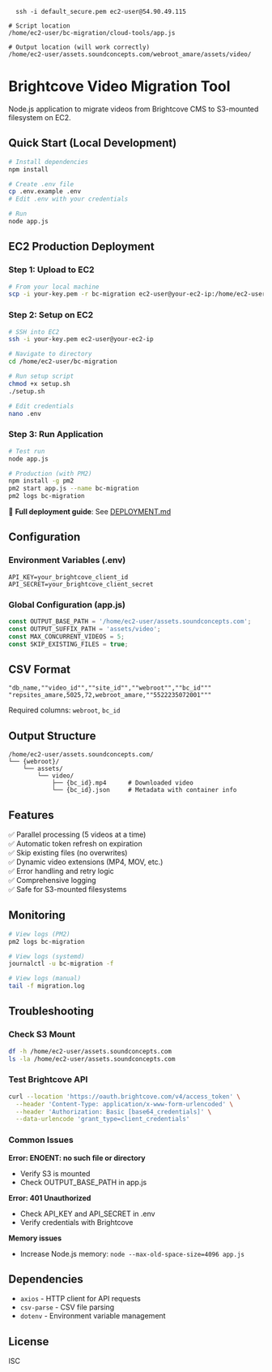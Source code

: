 ```
  ssh -i default_secure.pem ec2-user@54.90.49.115
```

```
# Script location
/home/ec2-user/bc-migration/cloud-tools/app.js

# Output location (will work correctly)
/home/ec2-user/assets.soundconcepts.com/webroot_amare/assets/video/
```

# Brightcove Video Migration Tool

Node.js application to migrate videos from Brightcove CMS to S3-mounted filesystem on EC2.

## Quick Start (Local Development)

```bash
# Install dependencies
npm install

# Create .env file
cp .env.example .env
# Edit .env with your credentials

# Run
node app.js
```

## EC2 Production Deployment

### Step 1: Upload to EC2
```bash
# From your local machine
scp -i your-key.pem -r bc-migration ec2-user@your-ec2-ip:/home/ec2-user/
```

### Step 2: Setup on EC2
```bash
# SSH into EC2
ssh -i your-key.pem ec2-user@your-ec2-ip

# Navigate to directory
cd /home/ec2-user/bc-migration

# Run setup script
chmod +x setup.sh
./setup.sh

# Edit credentials
nano .env
```

### Step 3: Run Application
```bash
# Test run
node app.js

# Production (with PM2)
npm install -g pm2
pm2 start app.js --name bc-migration
pm2 logs bc-migration
```

📖 **Full deployment guide**: See [DEPLOYMENT.md](./DEPLOYMENT.md)

## Configuration

### Environment Variables (.env)
```env
API_KEY=your_brightcove_client_id
API_SECRET=your_brightcove_client_secret
```

### Global Configuration (app.js)
```javascript
const OUTPUT_BASE_PATH = '/home/ec2-user/assets.soundconcepts.com';
const OUTPUT_SUFFIX_PATH = 'assets/video';
const MAX_CONCURRENT_VIDEOS = 5;
const SKIP_EXISTING_FILES = true;
```

## CSV Format

```csv
"db_name,""video_id"",""site_id"",""webroot"",""bc_id"""
"repsites_amare,5025,72,webroot_amare,""5522235072001"""
```

Required columns: `webroot`, `bc_id`

## Output Structure

```
/home/ec2-user/assets.soundconcepts.com/
└── {webroot}/
    └── assets/
        └── video/
            ├── {bc_id}.mp4      # Downloaded video
            └── {bc_id}.json     # Metadata with container info
```

## Features

✅ Parallel processing (5 videos at a time)  
✅ Automatic token refresh on expiration  
✅ Skip existing files (no overwrites)  
✅ Dynamic video extensions (MP4, MOV, etc.)  
✅ Error handling and retry logic  
✅ Comprehensive logging  
✅ Safe for S3-mounted filesystems  

## Monitoring

```bash
# View logs (PM2)
pm2 logs bc-migration

# View logs (systemd)
journalctl -u bc-migration -f

# View logs (manual)
tail -f migration.log
```

## Troubleshooting

### Check S3 Mount
```bash
df -h /home/ec2-user/assets.soundconcepts.com
ls -la /home/ec2-user/assets.soundconcepts.com
```

### Test Brightcove API
```bash
curl --location 'https://oauth.brightcove.com/v4/access_token' \
  --header 'Content-Type: application/x-www-form-urlencoded' \
  --header 'Authorization: Basic [base64_credentials]' \
  --data-urlencode 'grant_type=client_credentials'
```

### Common Issues

**Error: ENOENT: no such file or directory**
- Verify S3 is mounted
- Check OUTPUT_BASE_PATH in app.js

**Error: 401 Unauthorized**
- Check API_KEY and API_SECRET in .env
- Verify credentials with Brightcove

**Memory issues**
- Increase Node.js memory: `node --max-old-space-size=4096 app.js`

## Dependencies

- `axios` - HTTP client for API requests
- `csv-parse` - CSV file parsing
- `dotenv` - Environment variable management

## License

ISC
